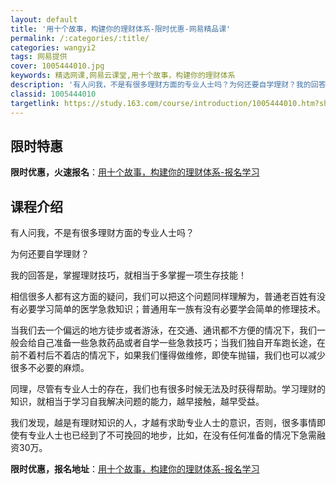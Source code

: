 ```yaml
---
layout: default
title: '用十个故事，构建你的理财体系-限时优惠-网易精品课'
permalink: /:categories/:title/
categories: wangyi2
tags: 网易提供
cover: 1005444010.jpg
keywords: 精选网课,网易云课堂,用十个故事，构建你的理财体系
description: '有人问我，不是有很多理财方面的专业人士吗？为何还要自学理财？我的回答是，掌握理财技巧，就相当于多掌握一项生存技能！相信很'
classid: 1005444010
targetlink: https://study.163.com/course/introduction/1005444010.htm?share=1&shareId=1025206652&utm_campaign=share&utm_medium=iphoneShare&utm_source=&utm_u=1025206652
---
```


## 限时特惠

**限时优惠，火速报名**：[用十个故事，构建你的理财体系-报名学习](https://study.163.com/course/introduction/1005444010.htm?share=1&shareId=1025206652&utm_campaign=share&utm_medium=iphoneShare&utm_source=&utm_u=1025206652)

## 课程介绍

有人问我，不是有很多理财方面的专业人士吗？



为何还要自学理财？



我的回答是，掌握理财技巧，就相当于多掌握一项生存技能！



相信很多人都有这方面的疑问，我们可以把这个问题同样理解为，普通老百姓有没有必要学习简单的医学急救知识；普通用车一族有没有必要学会简单的修理技术。



当我们去一个偏远的地方徒步或者游泳，在交通、通讯都不方便的情况下，我们一般会给自己准备一些急救药品或者自学一些急救技巧；当我们独自开车跑长途，在前不着村后不着店的情况下，如果我们懂得做维修，即使车抛锚，我们也可以减少很多不必要的麻烦。



同理，尽管有专业人士的存在，我们也有很多时候无法及时获得帮助。学习理财的知识，就相当于学习自我解决问题的能力，越早接触，越早受益。



我们发现，越是有理财知识的人，才越有求助专业人士的意识，否则，很多事情即使有专业人士也已经到了不可挽回的地步，比如，在没有任何准备的情况下急需融资30万。

**限时优惠，报名地址**：[用十个故事，构建你的理财体系-报名学习](https://study.163.com/course/introduction/1005444010.htm?share=1&shareId=1025206652&utm_campaign=share&utm_medium=iphoneShare&utm_source=&utm_u=1025206652)

